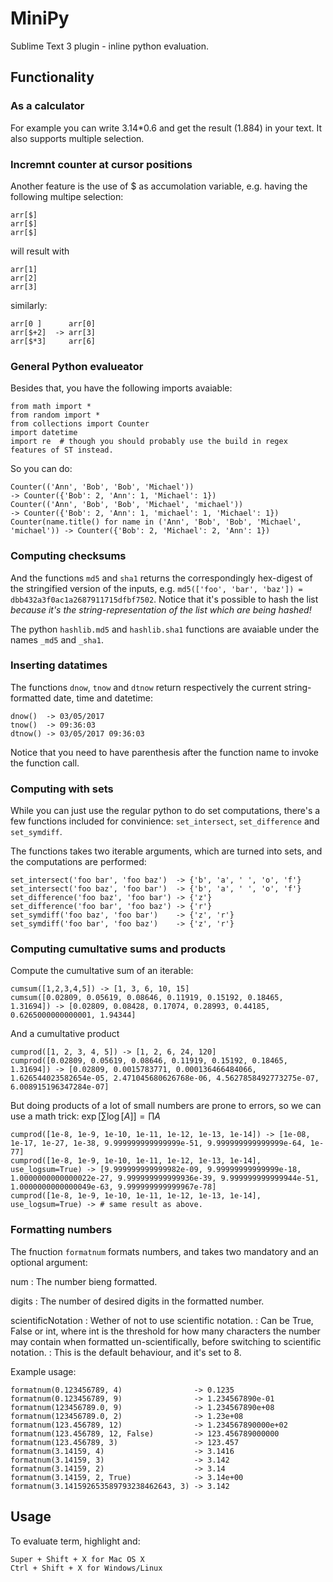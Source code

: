 # MiniPy

Sublime Text 3 plugin - inline python evaluation.

## Functionality

### As a calculator

For example you can write 3.14*0.6 and get the result (1.884) in your text.
It also supports multiple selection.

### Incremnt counter at cursor positions

Another feature is the use of $ as accumolation variable, e.g. having the following multipe selection:

	arr[$]
	arr[$]
	arr[$]

will result with

	arr[1]
	arr[2]
	arr[3]

similarly:

	arr[0 ]      arr[0]
	arr[$+2]  -> arr[3]
	arr[$*3]     arr[6]

### General Python evalueator

Besides that, you have the following imports avaiable:

	from math import *
	from random import *
	from collections import Counter
	import datetime
	import re  # though you should probably use the build in regex features of ST instead.

So you can do:

	Counter(('Ann', 'Bob', 'Bob', 'Michael'))                                     -> Counter({'Bob': 2, 'Ann': 1, 'Michael': 1})
	Counter(('Ann', 'Bob', 'Bob', 'Michael', 'michael'))                          -> Counter({'Bob': 2, 'Ann': 1, 'michael': 1, 'Michael': 1})
	Counter(name.title() for name in ('Ann', 'Bob', 'Bob', 'Michael', 'michael')) -> Counter({'Bob': 2, 'Michael': 2, 'Ann': 1})

### Computing checksums

And the functions `md5` and `sha1` returns the correspondingly hex-digest of the stringified version of the inputs, e.g. `md5(['foo', 'bar', 'baz']) = dbb432a3f0ac1a2687911715dfbf7502`. Notice that it's possible to hash the list _because it's the string-representation of the list which are being hashed!_

The python `hashlib.md5` and `hashlib.sha1` functions are avaiable under the names `_md5` and `_sha1`.

### Inserting datatimes

The functions `dnow`, `tnow` and `dtnow` return respectively the current string-formatted date, time and datetime:

	dnow()  -> 03/05/2017
	tnow()  -> 09:36:03
	dtnow() -> 03/05/2017 09:36:03

Notice that you need to have parenthesis after the function name to invoke the function call.


### Computing with sets

While you can just use the regular python to do set computations, there's a few functions included for convinience: `set_intersect`, `set_difference` and `set_symdiff`.

The functions takes two iterable arguments, which are turned into sets, and the computations are performed:

	set_intersect('foo bar', 'foo baz')  -> {'b', 'a', ' ', 'o', 'f'}
	set_intersect('foo baz', 'foo bar')  -> {'b', 'a', ' ', 'o', 'f'}
	set_difference('foo baz', 'foo bar') -> {'z'}
	set_difference('foo bar', 'foo baz') -> {'r'}
	set_symdiff('foo baz', 'foo bar')    -> {'z', 'r'}
	set_symdiff('foo bar', 'foo baz')    -> {'z', 'r'}


### Computing cumultative sums and products

Compute the cumultative sum of an iterable:

	cumsum([1,2,3,4,5]) -> [1, 3, 6, 10, 15]
	cumsum([0.02809, 0.05619, 0.08646, 0.11919, 0.15192, 0.18465, 1.31694]) -> [0.02809, 0.08428, 0.17074, 0.28993, 0.44185, 0.6265000000000001, 1.94344]

And a cumultative product

	cumprod([1, 2, 3, 4, 5]) -> [1, 2, 6, 24, 120]
	cumprod([0.02809, 0.05619, 0.08646, 0.11919, 0.15192, 0.18465, 1.31694]) -> [0.02809, 0.0015783771, 0.000136466484066, 1.626544023582654e-05, 2.471045680626768e-06, 4.5627858492773275e-07, 6.008915196347284e-07]

But doing products of a lot of small numbers are prone to errors, so we can use a math trick: $\exp \left[ \sum \log \left[ A \right] \right] = \prod A$

	cumprod([1e-8, 1e-9, 1e-10, 1e-11, 1e-12, 1e-13, 1e-14]) -> [1e-08, 1e-17, 1e-27, 1e-38, 9.999999999999999e-51, 9.999999999999999e-64, 1e-77]
	cumprod([1e-8, 1e-9, 1e-10, 1e-11, 1e-12, 1e-13, 1e-14], use_logsum=True) -> [9.999999999999982e-09, 9.99999999999999e-18, 1.0000000000000022e-27, 9.999999999999936e-39, 9.999999999999944e-51, 1.0000000000000049e-63, 9.999999999999967e-78]
	cumprod([1e-8, 1e-9, 1e-10, 1e-11, 1e-12, 1e-13, 1e-14], use_logsum=True) -> # same result as above.


### Formatting numbers

The fnuction `formatnum` formats numbers, and takes two mandatory and an optional argument:

num
:	The number bieng formatted.

digits
:	The number of desired digits in the formatted number.

scientificNotation
:	Wether of not to use scientific notation.
:	Can be True, False or int, where int is the threshold for how many characters the number may contain when formatted un-scientifically, before switching to scientific notation.
:	This is the default behaviour, and it's set to 8.

Example usage:

	formatnum(0.123456789, 4)                -> 0.1235
	formatnum(0.123456789, 9)                -> 1.234567890e-01
	formatnum(123456789.0, 9)                -> 1.234567890e+08
	formatnum(123456789.0, 2)                -> 1.23e+08
	formatnum(123.456789, 12)                -> 1.234567890000e+02
	formatnum(123.456789, 12, False)         -> 123.456789000000
	formatnum(123.456789, 3)                 -> 123.457
	formatnum(3.14159, 4)                    -> 3.1416
	formatnum(3.14159, 3)                    -> 3.142
	formatnum(3.14159, 2)                    -> 3.14
	formatnum(3.14159, 2, True)              -> 3.14e+00
	formatnum(3.141592653589793238462643, 3) -> 3.142


## Usage

To evaluate term, highlight and:

	Super + Shift + X for Mac OS X
	Ctrl + Shift + X for Windows/Linux
